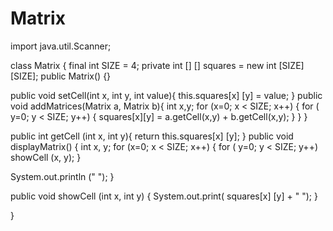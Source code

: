 # Matrix
import java.util.Scanner;


class Matrix {
	final int SIZE = 4;
	private int [] [] squares = new int [SIZE] [SIZE];
	public Matrix() {}

public void setCell(int x, int y, int value){
	this.squares[x] [y] = value;
}
public void addMatrices(Matrix a, Matrix b){
  int x,y;
  for (x=0; x < SIZE; x++) {
  	for ( y=0; y < SIZE; y++) {
  squares[x][y] = a.getCell(x,y) + b.getCell(x,y);
  	}
  }
}

public int getCell (int x, int y){
	return this.squares[x] [y];
}
public void displayMatrix() {
	int x, y;
	for (x=0; x < SIZE; x++) {
  	for ( y=0; y < SIZE; y++) 
  		showCell (x, y);
  }

  System.out.println (" ");
}

public void showCell (int x, int y) {
	System.out.print( squares[x] [y] + " ");
}


}
